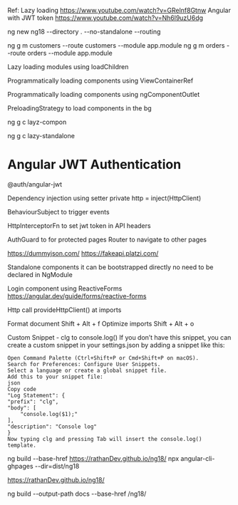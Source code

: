 
Ref:
Lazy loading 
    https://www.youtube.com/watch?v=GRelnf8Gtnw
Angular with JWT token 
    https://www.youtube.com/watch?v=Nh6l9uzU6dg

ng new ng18 --directory . --no-standalone --routing 

ng g m customers --route customers --module app.module
ng g m orders --route orders --module app.module

Lazy loading modules 
    using loadChildren 

Programmatically loading components 
    using ViewContainerRef 

Programmatically loading components 
    using ngComponentOutlet

PreloadingStrategy to load components in the bg

ng g c layz-compon 

ng g c lazy-standalone



# Angular JWT Authentication

@auth/angular-jwt 

Dependency injection using setter
    private http = inject(HttpClient)

BehaviourSubject to trigger events 

HttpInterceptorFn to set jwt token in API headers 

AuthGuard to for protected pages 
Router to navigate to other pages 

https://dummyjson.com/
https://fakeapi.platzi.com/

Standalone components 
    it can be bootstrapped directly 
    no need to be declared in NgModule 


Login component using ReactiveForms
    https://angular.dev/guide/forms/reactive-forms

Http call 
    provideHttpClient() at imports


Format document 
    Shift + Alt + f
Optimize imports 
    Shift + Alt + o

Custom Snippet - clg to console.log()
    If you don’t have this snippet, you can create a custom snippet in your settings.json by adding a snippet like this:

    Open Command Palette (Ctrl+Shift+P or Cmd+Shift+P on macOS).
    Search for Preferences: Configure User Snippets.
    Select a language or create a global snippet file.
    Add this to your snippet file:
    json
    Copy code
    "Log Statement": {
    "prefix": "clg",
    "body": [
        "console.log($1);"
    ],
    "description": "Console log"
    }
    Now typing clg and pressing Tab will insert the console.log() template.


ng build --base-href https://rathanDev.github.io/ng18/
npx angular-cli-ghpages --dir=dist/ng18

https://rathanDev.github.io/ng18/

ng build --output-path docs --base-href /ng18/



